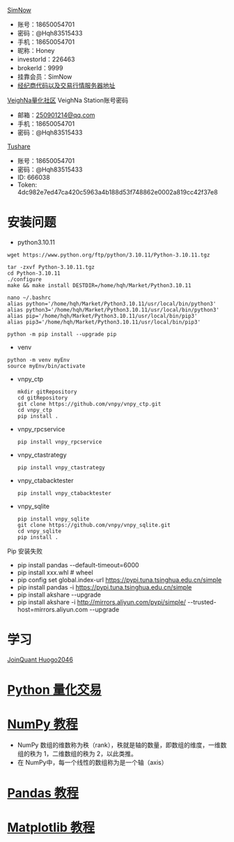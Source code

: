 [SimNow](https://www.simnow.com.cn/)
- 账号：18650054701
- 密码：@Hqh83515433
- 手机：18650054701
- 昵称：Honey
- investorId：226463
- brokerId：9999
- 挂靠会员：SimNow
- [经纪商代码以及交易行情服务器地址](https://www.simnow.com.cn/product.action)

[VeighNa量化社区](https://www.vnpy.com/forum/) VeighNa Station账号密码
- 邮箱：250901214@qq.com
- 手机：18650054701
- 密码：@Hqh83515433

[Tushare](https://tushare.pro/)
- 账号：18650054701
- 密码：@Hqh83515433
- ID: 666038
- Token: 4dc982e7ed47ca420c5963a4b188d53f748862e0002a819cc42f37e8

# 安装问题
- python3.10.11
```
wget https://www.python.org/ftp/python/3.10.11/Python-3.10.11.tgz

tar -zxvf Python-3.10.11.tgz
cd Python-3.10.11
./configure
make && make install DESTDIR=/home/hqh/Market/Python3.10.11

nano ~/.bashrc
alias python='/home/hqh/Market/Python3.10.11/usr/local/bin/python3'
alias python3='/home/hqh/Market/Python3.10.11/usr/local/bin/python3'
alias pip='/home/hqh/Market/Python3.10.11/usr/local/bin/pip3'
alias pip3='/home/hqh/Market/Python3.10.11/usr/local/bin/pip3'

python -m pip install --upgrade pip
```
- venv
```
python -m venv myEnv
source myEnv/bin/activate
```
- vnpy_ctp
  ```
  mkdir gitRepository
  cd gitRepository
  git clone https://github.com/vnpy/vnpy_ctp.git
  cd vnpy_ctp
  pip install .
  ```
- vnpy_rpcservice
  ```
  pip install vnpy_rpcservice
  ```
- vnpy_ctastrategy
  ```
  pip install vnpy_ctastrategy
  ```
- vnpy_ctabacktester
  ```
  pip install vnpy_ctabacktester
  ```
- vnpy_sqlite
  ```
  pip install vnpy_sqlite
  git clone https://github.com/vnpy/vnpy_sqlite.git
  cd vnpy_sqlite
  pip install .
  ```

Pip 安装失败
- pip install pandas --default-timeout=6000
- pip install xxx.whl  # wheel
- pip config set global.index-url https://pypi.tuna.tsinghua.edu.cn/simple
- pip install pandas -i https://pypi.tuna.tsinghua.edu.cn/simple
- pip install akshare --upgrade
- pip install akshare -i http://mirrors.aliyun.com/pypi/simple/ --trusted-host=mirrors.aliyun.com  --upgrade

# 学习
[JoinQuant Huogo2046](https://www.joinquant.com/user/9df4817f9c39c67ea27e97be2b182d1c)

# [Python 量化交易](https://www.runoob.com/python-qt/qt-tutorial.html)

# [NumPy 教程](https://www.runoob.com/numpy/numpy-tutorial.html)
- NumPy 数组的维数称为秩（rank），秩就是轴的数量，即数组的维度，一维数组的秩为 1，二维数组的秩为 2，以此类推。
- 在 NumPy中，每一个线性的数组称为是一个轴（axis）

# [Pandas 教程](https://www.runoob.com/pandas/pandas-tutorial.html)

# [Matplotlib 教程](https://www.runoob.com/matplotlib/matplotlib-tutorial.html)